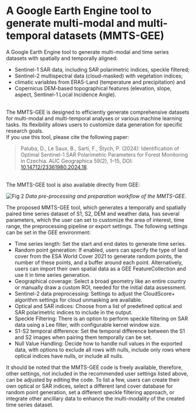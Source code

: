# A Google Earth Engine tool to generate multi-modal and multi-temporal datasets (MMTS-GEE)
A Google Earth Engine tool to generate multi-modal and time series datasets with spatially and temporally aligned:
  - Sentinel-1 SAR data, including SAR polarimetric indices, speckle filtered;
  - Sentinel-2 multispectral data (cloud-masked) with vegetation indices;
  - climatic variables from ERA5-Land (temperature and precipitation) and 
  - Copernicus DEM-based topographical features (elevation, slope, aspect, Sentinel-1 Local Incidence Angle). 
<br>
The MMTS-GEE is designed to efficiently generate comprehensive datasets for multi-modal and multi-temporal analyses or various machine learning tasks. Its flexibility allows users to customize data generation for specific research goals.

<br>
If you use this tool, please cite the following paper:

> Paluba, D., Le Saux, B., Sarti, F., Štych, P. (2024): Identification of Optimal Sentinel-1 SAR Polarimetric Parameters for Forest Monitoring in Czechia. AUC Geographica 59(2), 1–15, DOI: [10.14712/23361980.2024.18](https://doi.org/10.14712/23361980.2024.18).

<br>
The MMTS-GEE tool is also available directly from GEE:


![Fig  2](https://github.com/user-attachments/assets/4ade6475-bbfb-45d2-9f1b-2309e0c822b8)
_Data pre-processing and preparation workflow of the MMTS-GEE._

The proposed MMTS-GEE tool, which generates a temporally and spatially paired time series dataset of S1, S2, DEM and weather data, has several parameters, which the user can set to customize the area of interest, time range, the preprocessing pipeline or export settings. The following settings can be set in the GEE environment: 
- Time series length: Set the start and end dates to generate time series.
- Random point generation: If enabled, users can specify the type of land cover from the ESA World Cover 2021 to generate random points, the number of these points, and a buffer around each point. Alternatively, users can import their own spatial data as a GEE FeatureCollection and use it in time series generation.
- Geographical coverage: Select a broad geometry like an entire country or manually draw a custom ROI, needed for the initial data assessment.
- Sentinel-2 data preprocessing: Settings to adjust the CloudScore+ algorithm settings for cloud unmasking are available.
- Optical and SAR indices: Choose from a list of predefined optical and SAR polarimetric indices to include in the output.
- Speckle Filtering: There is an option to perform speckle filtering on SAR data using a Lee filter, with configurable kernel window size.
- S1-S2 temporal difference: Set the temporal difference between the S1 and S2 images when pairing them temporally can be set.
- Null Value Handling: Decide how to handle null values in the exported data, with options to exclude all rows with nulls, include only rows where optical indices have nulls, or include all nulls.

It should be noted that the MMTS-GEE code is freely available, therefore, other settings, not included in the recommended user settings listed above, can be adjusted by editing the code. To list a few, users can create their own optical or SAR indices, select a different land cover database for random point generation, set a different speckle filtering approach, or integrate other ancillary data to enhance the multi-modality of the created time series dataset.
